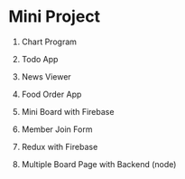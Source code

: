 # Mini Project

1. Chart Program

2. Todo App

3. News Viewer

4. Food Order App 

5. Mini Board with Firebase

6. Member Join Form

7. Redux with Firebase

8. Multiple Board Page with Backend (node)
